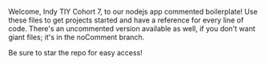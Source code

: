 Welcome, Indy TIY Cohort 7, to our nodejs app commented boilerplate!  Use
these files to get projects started and have a reference for every line of
code.  There's an uncommented version available as well, if you don't want
giant files; it's in the noComment branch.

Be sure to star the repo for easy access!
